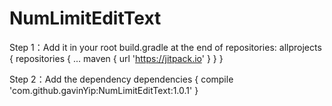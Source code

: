 # NumLimitEditText


Step 1：Add it in your root build.gradle at the end of repositories:
	allprojects {
		repositories {
			...
			maven { url 'https://jitpack.io' }
		}
	}
  
  
Step 2：Add the dependency
dependencies {
	        compile 'com.github.gavinYip:NumLimitEditText:1.0.1'
	}

  
  
  
